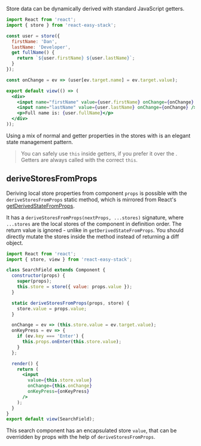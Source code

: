 Store data can be dynamically derived with standard JavaScript getters.

```jsx
import React from 'react';
import { store } from 'react-easy-stack';

const user = store({
  firstName: 'Dan',
  lastName: 'Developer',
  get fullName() {
    return `${user.firstName} ${user.lastName}`;
  }
});

const onChange = ev => (user[ev.target.name] = ev.target.value);

export default view(() => (
  <div>
    <input name="firstName" value={user.firstName} onChange={onChange} />
    <input name="lastName" value={user.lastName} onChange={onChange} />
    <p>Full name is: {user.fullName}</p>
  </div>
));
```

<div id="getter-demo"></div>

Using a mix of normal and getter properties in the stores with <span id="mutators-link"></span> is an elegant state management pattern.

> You can safely use `this` inside getters, if you prefer it over the <span id="store-ref-link"></span>. Getters are always called with the correct `this`.

## deriveStoresFromProps

Deriving local store properties from component `props` is possible with the `deriveStoresFromProps` static method, which is mirrored from React's <a href="https://reactjs.org/docs/react-component.html#static-getderivedstatefromprops">getDerivedStateFromProps</a>.

It has a `deriveStoresFromProps(nextProps, ...stores)` signature, where `...stores` are the local stores of the component in definition order. The return value is ignored - unlike in `getDerivedStateFromProps`. You should directly mutate the stores inside the method instead of returning a diff object.

```jsx
import React from 'react';
import { store, view } from 'react-easy-stack';

class SearchField extends Component {
  constructor(props) {
    super(props);
    this.store = store({ value: props.value });
  }

  static deriveStoresFromProps(props, store) {
    store.value = props.value;
  }

  onChange = ev => (this.store.value = ev.target.value);
  onKeyPress = ev => {
    if (ev.key === 'Enter') {
      this.props.onEnter(this.store.value);
    }
  };

  render() {
    return (
      <input
        value={this.store.value}
        onChange={this.onChange}
        onKeyPress={onKeyPress}
      />
    );
  }
}
export default view(SearchField);
```

This search component has an encapsulated store `value`, that can be overridden by props with the help of `deriveStoresFromProps`.
